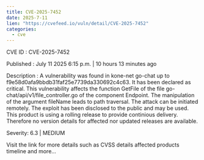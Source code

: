 ```yaml
--- 
title: CVE-2025-7452
date: 2025-7-11
lien: "https://cvefeed.io/vuln/detail/CVE-2025-7452"
categories:
  - cve
---
```


CVE ID : CVE-2025-7452

Published :  July 11
2025
6:15 p.m. | 10 hours
13 minutes ago

Description : A vulnerability was found in kone-net go-chat up to f9e58d0afa9bbdb31faf25e7739da330692c4c63. It has been declared as critical. This vulnerability affects the function GetFile of the file go-chat/api/v1/file_controller.go of the component Endpoint. The manipulation of the argument fileName leads to path traversal. The attack can be initiated remotely. The exploit has been disclosed to the public and may be used. This product is using a rolling release to provide continious delivery. Therefore
no version details for affected nor updated releases are available.

Severity: 6.3 | MEDIUM

Visit the link for more details
such as CVSS details
affected products
timeline
and more...
